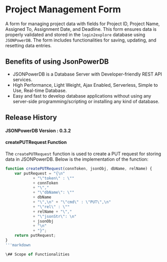 # Project Management Form
A form for managing project data with fields for Project ID, Project Name, Assigned To, Assignment Date, and Deadline. This form ensures data is properly validated and stored in the `login2explore` database using `JSONPowerDB`. The form includes functionalities for saving, updating, and resetting data entries.
## Benefits of using JsonPowerDB
- JSONPowerDB is a Database Server with Developer-friendly REST API services.
- High Performance, Light Weight, Ajax Enabled, Serverless, Simple to Use, Real-time Database.
- Easy and fast to develop database applications without using any server-side programming/scripting or installing any kind of database.
## Release History
#### JSONPowerDB Version : 0.3.2

#### createPUTRequest Function

The `createPUTRequest` function is used to create a PUT request for storing data in JSONPowerDB. Below is the implementation of the function:

```javascript
function createPUTRequest(connToken, jsonObj, dbName, relName) {
    var putRequest = "{\n"
            + "\"token\" : \""
            + connToken
            + "\","
            + "\"dbName\": \""
            + dbName
            + "\",\n" + "\"cmd\" : \"PUT\",\n"
            + "\"rel\" : \""
            + relName + "\","
            + "\"jsonStr\": \n"
            + jsonObj
            + "\n"
            + "}";
    return putRequest;
}
'''markdown

\## Scope of Functionalities


